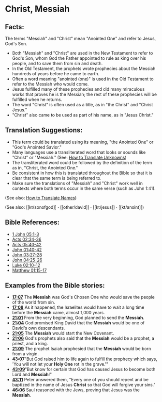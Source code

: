# Christ, Messiah #

## Facts: ##

The terms "Messiah" and "Christ" mean "Anointed One" and refer to Jesus, God's Son.

* Both "Messiah" and "Christ" are used in the New Testament to refer to God's Son, whom God the Father appointed to rule as king over his people, and to save them from sin and death.
* In the Old Testament, the prophets wrote prophecies about the Messiah hundreds of years before he came to earth.
* Often a word meaning "anointed (one)" is used in the Old Testament to refer to the Messiah who would come.
* Jesus fulfilled many of these prophecies and did many miraculous works that proves he is the Messiah; the rest of these prophecies will be fulfilled when he returns.
* The word "Christ" is often used as a title, as in "the Christ" and "Christ Jesus."
* "Christ" also came to be used as part of his name, as in "Jesus Christ."

## Translation Suggestions: ##

* This term could be translated using its meaning, "the Anointed One" or "God's Anointed Savior."
* Many languages use a transliterated word that looks or sounds like "Christ" or "Messiah." (See: [How to Translate Unknowns](en/ta-vol1/translate/man/translate-unknown))
* The transliterated word could be followed by the definition of the term as in, "Christ, the Anointed One."
* Be consistent in how this is translated throughout the Bible so that it is clear that the same term is being referred to.
* Make sure the translations of "Messiah" and "Christ" work well in contexts where both terms occur in the same verse (such as John 1:41).

(See also: [How to Translate Names](en/ta-vol1/translate/man/translate-names))

(See also: [[kt/sonofgod]] **·** [[other/david]] **·** [[kt/jesus]] **·** [[kt/anoint]])

## Bible References: ##

* [1 John 05:1-3](en/tn/1jn/help/05/01)
* [Acts 02:34-36](en/tn/act/help/02/34)
* [Acts 05:40-42](en/tn/act/help/05/40)
* [John 01:40-42](en/tn/jhn/help/01/40)
* [John 03:27-28](en/tn/jhn/help/03/27)
* [John 04:25-26](en/tn/jhn/help/04/25)
* [Luke 02:10-12](en/tn/luk/help/02/10)
* [Matthew 01:15-17](en/tn/mat/help/01/15)

## Examples from the Bible stories: ##

* __[17:07](en/tn/obs/help/17/07)__ The __Messiah__  was God's Chosen One who would save the people of the world from sin.
* __[17:08](en/tn/obs/help/17/08)__ As it happened, the Israelites would have to wait a long time before the __Messiah__  came, almost 1,000 years.
* __[21:01](en/tn/obs/help/21/01)__ From the very beginning, God planned to send the __Messiah__.
* __[21:04](en/tn/obs/help/21/04)__ God promised King David that the __Messiah__  would be one of David's own descendants.
* __[21:05](en/tn/obs/help/21/05)__ The __Messiah__  would start the New Covenant.
* __[21:06](en/tn/obs/help/21/06)__ God's prophets also said that the __Messiah__  would be a prophet, a priest, and a king.
* __[21:09](en/tn/obs/help/21/09)__ The prophet Isaiah prophesied that the __Messiah__  would be born from a virgin.
* __[43:07](en/tn/obs/help/43/07)__"But God raised him to life again to fulfill the prophecy which says, 'You will not let your __Holy One__  rot in the grave.'"
* __[43:09](en/tn/obs/help/43/09)__"But know for certain that God has caused Jesus to become both Lord and __Messiah__!"
* __[43:11](en/tn/obs/help/43/11)__ Peter answered them, "Every one of you should repent and be baptized in the name of Jesus __Christ__  so that God will forgive your sins."
* __[46:06](en/tn/obs/help/46/06)__ Saul reasoned with the Jews, proving that Jesus was the __Messiah__.